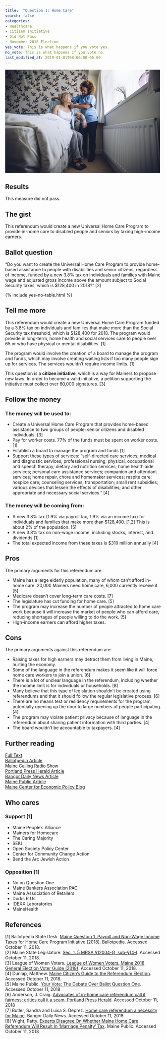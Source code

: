 ```yaml
---
title:  "Question 1: Home Care"
search: false
categories:
- Healthcare
- Citizen Initiative
- Did Not Pass
- November 2018 Election
yes_vote: This is what happens if you vote yes.
no_vote: This is what happens if you vote no.
last_modified_at: 2019-01-01T08:06:00-05:00
---
```


![Image of a nurse helping a homebound senior.](/assets/img/2018_11/Question1_HomeCare.jpg)
## Results
This measure did not pass.
## The gist
This referendum would create a new Universal Home Care Program to provide in-home care to disabled people and seniors by taxing high-income earners.
## Ballot question
“Do you want to create the Universal Home Care Program to provide home-based assistance to people with disabilities and senior citizens, regardless of income, funded by a new 3.8% tax on individuals and families with Maine wage and adjusted gross income above the amount subject to Social Security taxes, which is $128,400 in 2018?” [2]

{% include yes-no-table.html %}


## Tell me more
This referendum would create a new Universal Home Care Program funded by a 3.8% tax on individuals and families that make more than the Social Security tax threshold, which is $128,400 for 2018.  The program would provide in long-term, home health and social services care to people over 65 or who have physical or mental disabilities. [1]

The program would involve the creation of a board to manage the program and funds, which may involve creating waiting lists if too many people sign up for services. The services wouldn’t require income limits. [1]

This question is a **citizen initiative**, which is a way for Mainers to propose new laws. In order to become a valid initiative, a petition supporting the initiative must collect over 60,000 signatures. [3]
## Follow the money
### The money will be used to:
* Create a Universal Home Care Program that provides home-based assistance to two groups of people: senior citizens and disabled individuals. [3]
* Pay for worker costs.  77% of the funds must be spent on worker costs. [1]
* Establish a board to manage the program and funds [1]
* Support these types of services: “self-directed care services; medical and diagnostic services; professional nursing; physical, occupational and speech therapy; dietary and nutrition services; home health aide services; personal care assistance services; companion and attendant services; home repair, chore and homemaker services; respite care; hospice care; counseling services; transportation; small rent subsidies; various devices that lessen the effects of disabilities; and other appropriate and necessary social services.” [4]

### The money will be coming from:
* A new 3.8% tax (1.9% via payroll tax, 1.9% via an income tax) for individuals and families that make more than $128,400. [1,2] This is about 2% of the population. [5]
* A new 3.8% tax on non-wage income, including stocks, interest, and dividends [1]
* The total expected income from these taxes is $310 million annually [4]

## Pros
The primary arguments for this referendum are:

* Maine has a large elderly population, many of whom can’t afford in-home care.  20,000 Mainers need home care, 6,000 currently receive it. [5]
* Medicare doesn’t cover long-term care costs. [7]
* The legislature has cut funding for home care. [5]
* The program may increase the number of people attracted to home care work because it will increase the market of people who can afford care, reducing shortages of people willing to do the work. [5]
* High-income earners can afford higher taxes.

## Cons
The primary arguments against this referendum are:
* Raising taxes for high earners may detract them from living in Maine, hurting the economy.
* Some of the language in the referendum makes it seem like it will force home care workers to join a union. [6]
* There is a lot of unclear language in the referendum, including whether the income limit is for individuals or households. [8]
* Many believe that this type of legislation shouldn’t be created using referendums and that it should follow the regular legislative process. [6]
* There are no means test or residency requirements for the program, potentially opening up the door to large numbers of people participating. [4]
* The program may violate patient privacy because of language in the referendum about sharing patient information with third parties. [4]
* The board wouldn’t be accountable to taxpayers. [4]

## Further reading
[Full Text](http://maine.gov/sos/cec/elec/citizens/uhcleg.pdf)
<br>[Ballotpedia Article](https://ballotpedia.org/Maine_Question_1,_Payroll_and_Non-Wage_Income_Taxes_for_Home_Care_Program_Initiative_(2018))
<br>[Maine Calling Radio Show](http://www.mainepublic.org/post/your-vote-debate-over-ballot-question-one)
<br>[Portland Press Herald Article](https://www.pressherald.com/2018/07/30/advocates-of-in-home-care-referendum-call-it-fairness-critics-call-it-a-scam/?utm_medium=webpush&utm_source=browser&utm_campaign=pushnotifications)
<br>[Bangor Daily News Article](https://bangordailynews.com/2018/10/09/opinion/contributors/home-care-referendum-a-necessity-for-maine/)
<br>[Maine Public Article](http://www.mainepublic.org/post/experts-disagree-whether-maine-home-care-referendum-will-result-marriage-penalty-tax#stream/0)
<br>[Maine Center for Economic Policy Blog](http://blog.mecep.org/2018/09/new-analysis-home-care-tax-would-affect-top-3-percent-of-wealthiest-mainers/)

## Who cares
### Support [1]
* Maine People’s Alliance
* Mainers for Homecare
* The Caring Majority
* SEIU
* Open Society Policy Center
* Center for Community Change Action
* Bend the Arc Jewish Action

### Opposition [1]
* No on Question One
* Maine Bankers Association PAC
* Maine Association of Retailers
* Dorks R Us
* IDEXX Laboratories
* MaineHealth

## References
[1] Ballotpedia State Desk. [Maine Question 1, Payroll and Non-Wage Income Taxes for Home Care Program Initiative (2018)](https://ballotpedia.org/Maine_Question_1,_Payroll_and_Non-Wage_Income_Taxes_for_Home_Care_Program_Initiative_(2018)). Ballotpedia.  Accessed October 11, 2018.
<br>[2] Maine State Legislature. [Sec. 1. 5 MRSA §12004-G, sub-§14-I](http://maine.gov/sos/cec/elec/citizens/uhcleg.pdf). Accessed October 11, 2018.
<br>[3] League of Women Voters. [League of Women Voters, Maine 2018 General Election Voter Guide (2018)](http://www.lwvme.org/files/VG_2018_Statewide.pdf). Accessed October 11, 2018.
<br>[4] Dunlap, Matthew. [Maine Citizen’s Guide to the Referendum Election](https://www.maine.gov/sos/cec/elec/upcoming/pdf/citizensguide.pdf). Accessed October 11, 2018.
<br>[5] Maine Public. [Your Vote: The Debate Over Ballot Question One](http://www.mainepublic.org/post/your-vote-debate-over-ballot-question-one). Accessed October 11, 2018
<br>[6] Anderson, J. Craig. [Advocates of in-home care referendum call it fairness; critics call it a scam. Portland Press Herald](https://www.pressherald.com/2018/07/30/advocates-of-in-home-care-referendum-call-it-fairness-critics-call-it-a-scam/?utm_medium=webpush&utm_source=browser&utm_campaign=pushnotifications). Accessed October 11, 2018
<br>[7] Butler, Sandra and Luisa S. Deprez. [Home care referendum a necessity for Maine](https://bangordailynews.com/2018/10/09/opinion/contributors/home-care-referendum-a-necessity-for-maine/). Bangor Daily News. Accessed October 11, 2018
<br>[8] Wight, Patty. [Experts Disagree On Whether Maine Home Care Referendum Will Result In ‘Marriage Penalty’ Tax](http://www.mainepublic.org/post/experts-disagree-whether-maine-home-care-referendum-will-result-marriage-penalty-tax#stream/0). Maine Public. Accessed October 11, 2018
